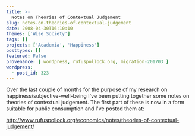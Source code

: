 ```yaml
---
title: >-
  Notes on Theories of Contextual Judgement
slug: notes-on-theories-of-contextual-judgement
date: 2008-04-30T16:10:10
themes: ['Wise Society']
tags: []
projects: ['Academia', 'Happiness']
posttypes: []
featured: False
provenance: [ wordpress, rufuspollock.org, migration-201703 ]
wordpress:
  - post_id: 323
---
```


Over the last couple of months for the purpose of my research on happiness/subjective-well-being I've been putting together some notes on theories of contextual judgement. The first part of these is now in a form suitable for public consumption and I've posted them at:

<http://www.rufuspollock.org/economics/notes/theories-of-contextual-judgement/>

